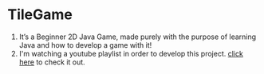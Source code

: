 # TileGame
1. It’s a Beginner 2D Java Game, made purely with the purpose of learning Java and how to develop a game with it!
2. I'm watching a youtube playlist in order to develop this project. [click here](https://www.youtube.com/playlist?list=PLah6faXAgguMnTBs3JnEJY0shAc18XYQZ) to check it out.
